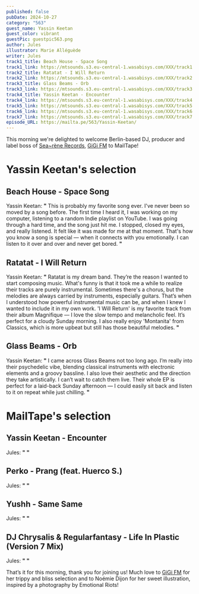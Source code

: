 ```yaml
---
published: false
pubDate: 2024-10-27
category: "563"
guest_name: Yassin Keetan
guest_color: vibrant
guestPic: guestpic563.png
author: Jules
illustrator: Marie Alléguède
writer: Jules
track1_title: Beach House - Space Song
track1_link: https://mtsounds.s3.eu-central-1.wasabisys.com/XXX/track1.mp3
track2_title: Ratatat - I Will Return
track2_link: https://mtsounds.s3.eu-central-1.wasabisys.com/XXX/track2.mp3
track3_title: Glass Beams - Orb
track3_link: https://mtsounds.s3.eu-central-1.wasabisys.com/XXX/track3.mp3
track4_title: Yassin Keetan - Encounter
track4_link: https://mtsounds.s3.eu-central-1.wasabisys.com/XXX/track4.mp3
track5_link: https://mtsounds.s3.eu-central-1.wasabisys.com/XXX/track5.mp3
track6_link: https://mtsounds.s3.eu-central-1.wasabisys.com/XXX/track6.mp3
track7_link: https://mtsounds.s3.eu-central-1.wasabisys.com/XXX/track7.mp3
episode_URL: https://mailta.pe/563/Yassin-Keetan/
---
```

This morning we're delighted to welcome Berlin-based DJ, producer and label boss of [Sea~rène Records](https://www.instagram.com/sea.rene_records/), [GiGi FM](https://gigifm.bandcamp.com/) to MailTape!


# Yassin Keetan's selection




## Beach House - Space Song



Yassin Keetan: **"** This is probably my favorite song ever. I've never been so moved by a song before.  The first time I heard it, I was working on my computer, listening to a random Indie  playlist on YouTube. I was going through a hard time, and the song just hit me. I  stopped, closed my eyes, and really listened. It felt like it was made for me at that  moment. That's how you know a song is special — when it connects with you  emotionally. I can listen to it over and over and never get bored.  **"** 



## Ratatat - I Will Return



Yassin Keetan: **"** Ratatat is my dream band. They’re the reason I wanted to start composing music.  What's funny is that it took me a while to realize their tracks are purely  instrumental. Sometimes there's a chorus, but the melodies are always carried by  instruments, especially guitars. That’s when I understood how powerful  instrumental music can be, and when I knew I wanted to include it in my own work.  'I Will Return' is my favorite track from their album Magnifique — I love the slow  tempo and melancholic feel. It’s perfect for a cloudy Sunday morning. I also really  enjoy 'Montanita' from Classics, which is more upbeat but still has those beautiful  melodies.  **"**



## Glass Beams - Orb



Yassin Keetan: **"** I came across Glass Beams not too long ago. I’m really into their psychedelic vibe,  blending classical instruments with electronic elements and a groovy bassline. I  also love their aesthetic and the direction they take artistically. I can’t wait to catch  them live. Their whole EP is perfect for a laid-back Sunday afternoon — I could  easily sit back and listen to it on repeat while just chilling. **"** 



# MailTape's selection



## Yassin Keetan - Encounter



Jules: **"** **"** 



## Perko - Prang (feat. Huerco S.)



 Jules: **"**  **"** 



## Yushh - Same Same



Jules: **"**  **"** 



## DJ Chrysalis & Regularfantasy - Life In Plastic (Version 7 Mix)



 Jules: **"**  **"**  



That’s it for this morning, thank you for joining us! Much love to [GiGi FM](https://gigifm.bandcamp.com/) for her trippy and bliss selection and to Noémie Dijon for her sweet illustration, inspired by a photography by Emotional Riots!

